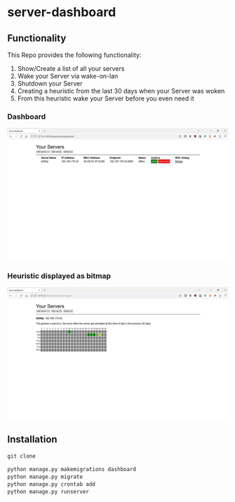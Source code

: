# server-dashboard
## Functionality
This Repo provides the following functionality:

1. Show/Create a list of all your servers
2. Wake your Server via wake-on-lan
3. Shutdown your Server
4. Creating a heuristic from the last 30 days when your Server was woken
5. From this heuristic wake your Server before you even need it 

### Dashboard
![Server Dashboard](./src/dashboard.jpg)

### Heuristic displayed as bitmap
![Server Bitmap](./src/bitmap.jpg)

## Installation
```
git clone
```

```python
python manage.py makemigrations dashboard
python manage.py migrate
python manage.py crontab add
python manage.py runserver
```